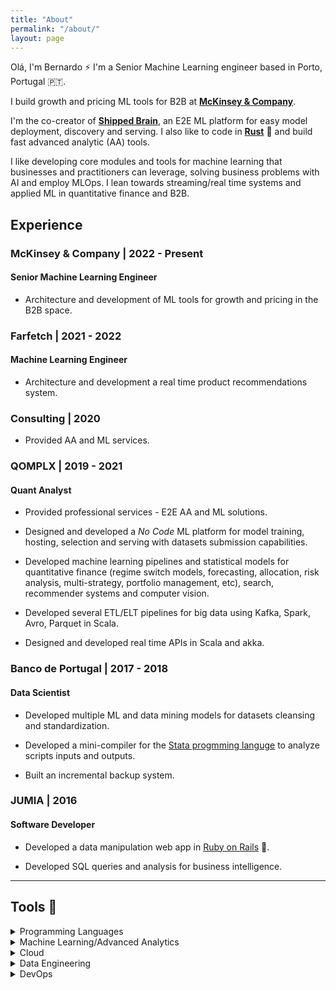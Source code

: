 ```yaml
---
title: "About"
permalink: "/about/"
layout: page
---
```


Olá, I'm Bernardo ⚡ I'm a Senior Machine Learning engineer based in Porto, Portugal 🇵🇹.

I build growth and pricing ML tools for B2B at **[McKinsey & Company](https://mckinsey.com)**. 

I'm the co-creator of **[Shipped Brain](http://shippedbrain.com)**, an E2E ML platform for easy model deployment, discovery and serving. I also like to code in **[Rust](https://www.rust-lang.org/)** 🦀 and build fast advanced analytic (AA) tools.

I like developing core modules and tools for machine learning that businesses and practitioners can leverage, solving business problems with AI and employ MLOps. I lean towards streaming/real time systems and applied ML in quantitative finance and B2B.


## Experience

### McKinsey & Company | 2022 - Present
#### Senior Machine Learning Engineer

- Architecture and development of ML tools for growth and pricing in the B2B space.

### Farfetch | 2021 - 2022
#### Machine Learning Engineer

- Architecture and development a real time product recommendations system.

### Consulting | 2020
- Provided AA and ML services.

### QOMPLX | 2019 - 2021
#### Quant Analyst
- Provided professional services - E2E AA and ML solutions.

- Designed and developed a _No   Code_ ML platform for model training, hosting, selection and serving with datasets submission capabilities.

- Developed machine learning pipelines and statistical models for quantitative finance (regime switch models, forecasting, allocation, risk analysis, multi-strategy, portfolio management, etc), search, recommender systems and computer vision.

- Developed several ETL/ELT pipelines for big data using Kafka, Spark, Avro, Parquet in Scala.

- Designed and developed real time APIs in Scala and akka.

### Banco de Portugal | 2017 - 2018
#### Data Scientist
- Developed multiple ML and data mining models for datasets cleansing and standardization.

- Developed a mini-compiler for the [Stata progmming languge](https://www.stata.com/) to analyze scripts inputs and outputs.

- Built an incremental backup system.

### JUMIA | 2016
#### Software Developer

- Developed a data manipulation web app in [Ruby on Rails](https://rubyonrails.org/) 💎.

- Developed SQL queries and analysis for business intelligence.

---

## Tools 🔧

<details>
<summary>Programming Languages</summary>
<ul>
<li> Python 🐍</li>
<li> Rust 🦀</li>
<li> Scala</li>
</ul>
</details>

<details>
<summary> Machine Learning/Advanced Analytics</summary>
<ul>

<li><code>tensorflow</code> 🐍 & 🦀</li>
<li><code>sklearn</code> 🐍</li>
<li><code>XGBoost</code> 🐍</li>
<li><code>LightGBM</code> 🐍</li>
<li><code>transformers</code> 🐍</li>
<li><code>numpy</code> 🐍</li>
<li><code>pandas</code> 🐍</li>
<li><code>polars</code> 🦀</li>
<li><code>ndarray</code> 🦀</li>
</ul>
</details>

<details>
<summary>Cloud</summary>

<h4> Databricks </h4>

<h4> AWS </h4>

<ul>
<li>SageMaker</li>
<li>EC2</li>
<li>S3</li>
<li>RDS</li>
<li>ECR</li>
</ul>
</details>

<details>
<summary>Data Engineering</summary>
<ul>

<li>Spark</li>
<li>Kafka</li>
<li>Airflow</li>
<li>MongoDB</li>
<li>PostgreSQL</li>
<li>Avro</li>
<li>Parquet</li>
<li>Arrow</li>
</ul>
</details>

<details>
<summary>DevOps</summary>
<ul>
<li>Docker & Docker Compose</li>
<li>CircleCI</li>
<li>Jenkins</li>
<li>GitHub Actions</li>
<li>GitLab CI/CD</li>
</ul>
</details>
